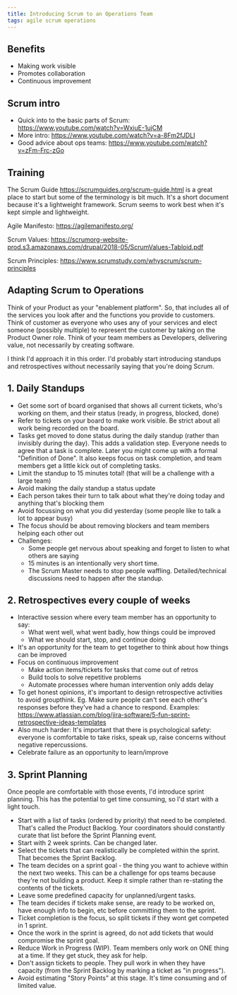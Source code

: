 ```yaml
---
title: Introducing Scrum to an Operations Team
tags: agile scrum operations
---
```


## Benefits
- Making work visible
- Promotes collaboration
- Continuous improvement

## Scrum intro
- Quick into to the basic parts of Scrum: https://www.youtube.com/watch?v=WxiuE-1ujCM
- More intro: https://www.youtube.com/watch?v=a-8Fm2fJDLI
- Good advice about ops teams: https://www.youtube.com/watch?v=zFm-Frc-zGo

## Training
The Scrum Guide https://scrumguides.org/scrum-guide.html is a great place to start but some of the terminology is bit much. It's a short document because it's a lightweight framework. Scrum seems to work best when it's kept simple and lightweight.

Agile Manifesto: https://agilemanifesto.org/

Scrum Values: https://scrumorg-website-prod.s3.amazonaws.com/drupal/2018-05/ScrumValues-Tabloid.pdf

Scrum Principles: https://www.scrumstudy.com/whyscrum/scrum-principles

## Adapting Scrum to Operations
Think of your Product as your "enablement platform". So, that includes all of the services you look after and the functions you provide to customers. Think of customer as everyone who uses any of your services and elect someone (possibly multiple) to represent the customer by taking on the Product Owner role. Think of your team members as Developers, delivering value, not necessarily by creating software.


I think I'd approach it in this order. I'd probably start introducing standups and retrospectives without necessarily saying that you're doing Scrum.

## 1. Daily Standups
  - Get some sort of board organised that shows all current tickets, who's working on them, and their status (ready, in progress, blocked, done)
  - Refer to tickets on your board to make work visible. Be strict about all work being recorded on the board.
  - Tasks get moved to done status during the daily standup (rather than invisibly during the day). This adds a validation step. Everyone needs to agree that a task is complete. Later you might come up with a formal "Definition of Done". It also keeps focus on task completion, and team members get a little kick out of completing tasks.
  - Limit the standup to 15 minutes total! (that will be a challenge with a large team)
  - Avoid making the daily standup a status update
  - Each person takes their turn to talk about what they're doing today and anything that's blocking them
  - Avoid focussing on what you did yesterday (some people like to talk a lot to appear busy)
  - The focus should be about removing blockers and team members helping each other out
  - Challenges:
    - Some people get nervous about speaking and forget to listen to what others are saying
    - 15 minutes is an intentionally very short time.
    - The Scrum Master needs to stop people waffling. Detailed/technical discussions need to happen after the standup.

## 2. Retrospectives every couple of weeks
  - Interactive session where every team member has an opportunity to say:
    - What went well, what went badly, how things could be improved
    - What we should start, stop, and continue doing
  - It's an opportunity for the team to get together to think about how things can be improved
  - Focus on continuous improvement
    - Make action items/tickets for tasks that come out of retros
    - Build tools to solve repetitive problems
    - Automate processes where human intervention only adds delay
  - To get honest opinions, it's important to design retrospective activities to avoid groupthink. Eg. Make sure people can't see each other's responses before they've had a chance to respond. Examples: https://www.atlassian.com/blog/jira-software/5-fun-sprint-retrospective-ideas-templates
  - Also much harder: It's important that there is psychological safety: everyone is comfortable to take risks, speak up, raise concerns without negative repercussions.
  - Celebrate failure as an opportunity to learn/improve

## 3. Sprint Planning
Once people are comfortable with those events, I'd introduce sprint planning. This has the potential to get time consuming, so I'd start with a light touch.

  - Start with a list of tasks (ordered by priority) that need to be completed. That's called the Product Backlog. Your coordinators should constantly curate that list before the Sprint Planning event.
  - Start with 2 week sprints. Can be changed later.
  - Select the tickets that can realistically be completed within the sprint. That becomes the Sprint Backlog.
  - The team decides on a sprint goal - the thing you want to achieve within the next two weeks. This can be a challenge for ops teams because they're not building a product. Keep it simple rather than re-stating the contents of the tickets.
  - Leave some predefined capacity for unplanned/urgent tasks.
  - The team decides if tickets make sense, are ready to be worked on, have enough info to begin, etc before committing them to the sprint.
  - Ticket completion is the focus, so split tickets if they wont get competed in 1 sprint.
  - Once the work in the sprint is agreed, do not add tickets that would compromise the sprint goal.
  - Reduce Work in Progress (WIP). Team members only work on ONE thing at a time. If they get stuck, they ask for help.
  - Don't assign tickets to people. They pull work in when they have capacity (from the Sprint Backlog by marking a ticket as "in progress").
  - Avoid estimating "Story Points" at this stage. It's time consuming and of limited value.